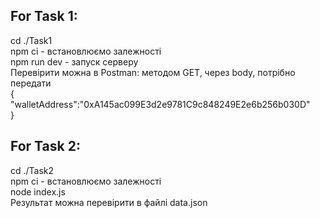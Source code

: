 ## For Task 1:
cd ./Task1 <br>
npm ci - встановлюємо залежності <br>
npm run dev - запуск серверу <br>
Перевірити можна в Postman: методом GET, через body, потрібно передати <br>
{<br>
"walletAddress":"0xA145ac099E3d2e9781C9c848249E2e6b256b030D"<br>
}
## For Task 2:
cd ./Task2 <br>
npm ci - встановлюємо залежності <br>
node index.js <br>
Результат можна перевірити в файлі data.json
